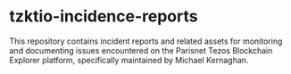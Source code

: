 # tzktio-incidence-reports
This repository contains incident reports and related assets for monitoring and documenting issues encountered on the Parisnet Tezos Blockchain Explorer platform, specifically maintained by Michael Kernaghan.

